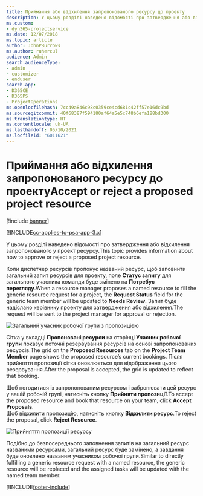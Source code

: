 ```yaml
---
title: Приймання або відхилення запропонованого ресурсу до проекту
description: У цьому розділі наведено відомості про затвердження або відхилення запропонованого у проект ресурсу.
ms.custom:
- dyn365-projectservice
ms.date: 12/07/2018
ms.topic: article
author: JohnPBurrows
ms.author: ruhercul
audience: Admin
search.audienceType:
- admin
- customizer
- enduser
search.app:
- D365CE
- D365PS
- ProjectOperations
ms.openlocfilehash: 7cc49a846c98c0359ce4cd681c42ff57e16dc9bd
ms.sourcegitcommit: 40f68387f594180af64a5e5c748b6efa188bd300
ms.translationtype: HT
ms.contentlocale: uk-UA
ms.lasthandoff: 05/10/2021
ms.locfileid: "6011621"
---
```

# <a name="accept-or-reject-a-proposed-project-resource"></a><span data-ttu-id="7b415-103">Приймання або відхилення запропонованого ресурсу до проекту</span><span class="sxs-lookup"><span data-stu-id="7b415-103">Accept or reject a proposed project resource</span></span>

[!include [banner](../includes/psa-now-project-operations.md)]

[!INCLUDE[cc-applies-to-psa-app-3.x](../includes/cc-applies-to-psa-app-3x.md)]

<span data-ttu-id="7b415-104">У цьому розділі наведено відомості про затвердження або відхилення запропонованого у проект ресурсу.</span><span class="sxs-lookup"><span data-stu-id="7b415-104">This topic provides information about how to approve or reject a proposed project resource.</span></span>

<span data-ttu-id="7b415-105">Коли диспетчер ресурсів пропонує названий ресурс, щоб заповнити загальний запит ресурсів для проекту, поле **Статус запиту** для загального учасника команди буде змінено на **Потребує перегляду**.</span><span class="sxs-lookup"><span data-stu-id="7b415-105">When a resource manager proposes a named resource to fill the generic resource request for a project, the **Request Status** field for the generic team member will be updated to **Needs Review**.</span></span> <span data-ttu-id="7b415-106">Запит буде надіслано керівнику проекту для затвердження або відхилення.</span><span class="sxs-lookup"><span data-stu-id="7b415-106">The request will be sent to the project manager for approval or rejection.</span></span>

![Загальний учасник робочої групи з пропозицією](media/RM-how-to-19.png)

<span data-ttu-id="7b415-108">Сітка у вкладці **Пропоновані ресурси** на сторінці **Учасник робочої групи** показує поточні резервування ресурсів на основі запропонованих ресурсів.</span><span class="sxs-lookup"><span data-stu-id="7b415-108">The grid on the **Proposed Resources** tab on the **Project Team Member** page shows the proposed resource’s current bookings.</span></span> <span data-ttu-id="7b415-109">Після прийняття пропозиції сітка оновлюється для відображення цього резервування.</span><span class="sxs-lookup"><span data-stu-id="7b415-109">After the proposal is accepted, the grid is updated to reflect that booking.</span></span> 

<span data-ttu-id="7b415-110">Щоб погодитися із запропонованим ресурсом і забронювати цей ресурс у вашій робочій групі, натисніть кнопку **Прийняти пропозиції**.</span><span class="sxs-lookup"><span data-stu-id="7b415-110">To accept the proposed resource and book that resource on your team, click **Accept Proposals**.</span></span>  
<span data-ttu-id="7b415-111">Щоб відхилити пропозицію, натисніть кнопку **Відхилити ресурс**.</span><span class="sxs-lookup"><span data-stu-id="7b415-111">To reject the proposal, click **Reject Resource**.</span></span>

![Прийняття пропозиції ресурсу](media/RM-how-to-20.png) 

<span data-ttu-id="7b415-113">Подібно до безпосереднього заповнення запитів на загальний ресурс названими ресурсами, загальний ресурс буде замінено, а завдання буде оновлено названим учасником робочої групи.</span><span class="sxs-lookup"><span data-stu-id="7b415-113">Similar to directly fulfilling a generic resource request with a named resource, the generic resource will be replaced and the assigned tasks will be updated with the named team member.</span></span>


[!INCLUDE[footer-include](../includes/footer-banner.md)]